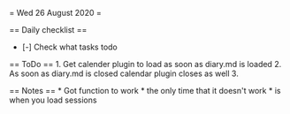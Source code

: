 = Wed 26 August 2020 =

== Daily checklist ==

* [-] Check what tasks todo

== ToDo ==
    1. Get calender plugin to load as soon as diary.md is loaded
	2. As soon as diary.md is closed calendar plugin closes as well
	3. 

== Notes ==
    * Got function to work
	* the only time that it doesn't work
	* is when you load sessions

